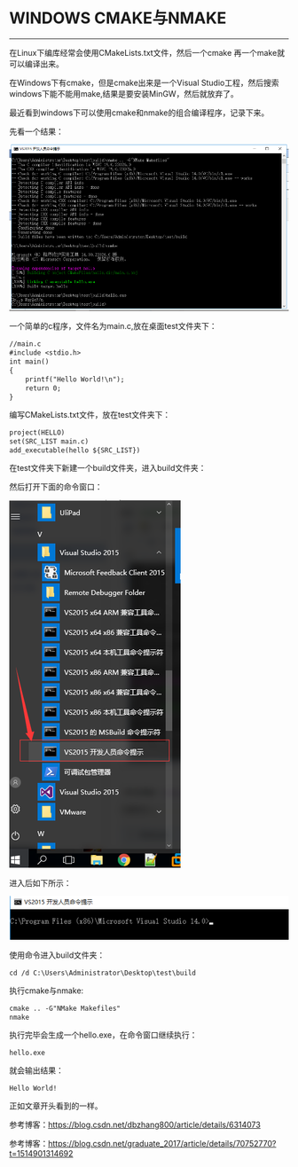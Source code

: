 
# WINDOWS CMAKE与NMAKE

---

在Linux下编库经常会使用CMakeLists.txt文件，然后一个cmake 再一个make就可以编译出来。

在Windows下有cmake，但是cmake出来是一个Visual Studio工程，然后搜索windows下能不能用make,结果是要安装MinGW，然后就放弃了。

最近看到windows下可以使用cmake和nmake的组合编译程序，记录下来。

先看一个结果：

![](./images/1.png)

一个简单的c程序，文件名为main.c,放在桌面test文件夹下：

```
//main.c
#include <stdio.h>
int main()
{
    printf("Hello World!\n");
    return 0;
}
```
编写CMakeLists.txt文件，放在test文件夹下：

```
project(HELLO)
set(SRC_LIST main.c)
add_executable(hello ${SRC_LIST})
```

在test文件夹下新建一个build文件夹，进入build文件夹：

然后打开下面的命令窗口：

![](./images/2.png)

进入后如下所示：

![](./images/3.png)

 使用命令进入build文件夹：

```
cd /d C:\Users\Administrator\Desktop\test\build
```

执行cmake与nmake:

```
cmake .. -G"NMake Makefiles"
nmake
```

执行完毕会生成一个hello.exe，在命令窗口继续执行：

```
hello.exe
```

就会输出结果：

```
Hello World!

```

正如文章开头看到的一样。

参考博客：https://blog.csdn.net/dbzhang800/article/details/6314073

参考博客：https://blog.csdn.net/graduate_2017/article/details/70752770?t=1514901314692

